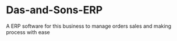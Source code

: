 # Das-and-Sons-ERP
A ERP software for this business to manage orders sales and making process with ease
